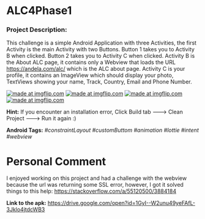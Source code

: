 # ALC4Phase1

### Project Description: 
This challenge is a simple Android Application with three Activities, the first Activity is the main Activity with two Buttons.
Button 1 takes you to Activity B when clicked.
Button 2 takes you to Activity C when clicked.
Activity B is the About ALC page, it contains only a Webview that loads the URL https://andela.com/alc/ which is the ALC about page.
Activity C is your profile, it contains an ImageView which should display your photo,
TextViews showing your name, Track, Country, Email and Phone Number.

<a href="https://imgflip.com/gif/35jfrx"><img src="https://i.imgflip.com/35jfrx.gif" title="made at imgflip.com"/></a>
<a href="https://imgflip.com/gif/35jhij"><img src="https://i.imgflip.com/35jhij.gif" title="made at imgflip.com"/></a>
<a href="https://imgflip.com/gif/35jk86"><img src="https://i.imgflip.com/35jk86.gif" title="made at imgflip.com"/></a>
<a href="https://imgflip.com/gif/35jkad"><img src="https://i.imgflip.com/35jkad.gif" title="made at imgflip.com"/></a>

**Hint:** If you encounter an installation error, Click Build tab ---> Clean Project ---> Run it again :)

**Android Tags:** *#constraintLayout* *#customButtom* *#animation* *#lottie* *#intent* *#webview* 

# Personal Comment
I enjoyed working on this project and had a challenge with the webview because the url was returning some SSL error, however, I got it solved things to this help:
https://stackoverflow.com/a/55120500/3884184

**Link to the apk:** https://drive.google.com/open?id=1GyI--W2unu49yeFAfL-3Jklo4jtdcWB3
